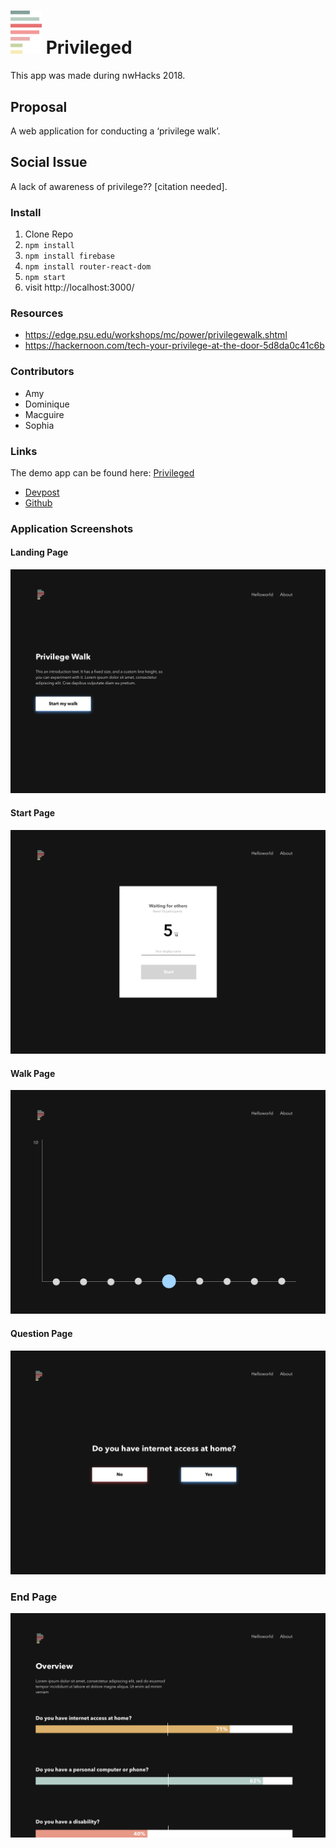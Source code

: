 # <img src="./product/p-colour.png" width="50"> Privileged

This app was made during nwHacks 2018.

## Proposal

A web application for conducting a ‘privilege walk’.

## Social Issue

A lack of awareness of privilege?? [citation needed].

### Install

1. Clone Repo
2. `npm install`
3. `npm install firebase`
4. `npm install router-react-dom`
5. `npm start`
6. visit http://localhost:3000/

### Resources

* https://edge.psu.edu/workshops/mc/power/privilegewalk.shtml
* https://hackernoon.com/tech-your-privilege-at-the-door-5d8da0c41c6b

### Contributors

* Amy
* Dominique
* Macguire
* Sophia

### Links

The demo app can be found here: [Privileged](http://www.privileged.tech)

* [Devpost]()
* [Github](https://github.com/FlyteWizard/whatthetech)

### Application Screenshots

#### Landing Page

![Landing Page](./product/landing.png)

#### Start Page

![Start Page](./product/start.png)

#### Walk Page

![Walk Page](./product/walk.png)

#### Question Page

![Questions](./product/questions.png)

### End Page

![End Page](./product/end.png)
